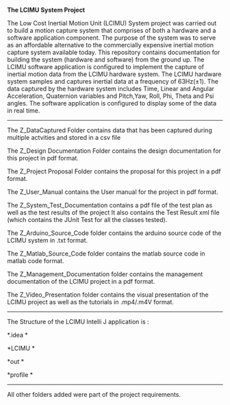 
**The LCIMU System Project**

The Low Cost Inertial Motion Unit (LCIMU) System project was carried out to build a motion capture
system that comprises of both a hardware and a software application component.
The purpose of the system was to serve as an affordable alternative to the commercially expensive inertial motion capture
system available today. This repository contains documentation for building the system (hardware and software) from the ground up.
The LCIMU software application is configured to implement the capture of inertial motion data from the LCIMU hardware system.
The LCIMU hardware system samples and captures inertial data at a frequency of 63Hz(±1). The data captured by the hardware system 
includes Time, Linear and Angular Acceleration, Quaternion variables and Pitch,Yaw, Roll, Phi, Theta and Psi angles. 
The software application is configured to display some of the data in real time.

------------------------------------------------------------------------------------------------------------------------------------
The Z_DataCaptured Folder contains data that has been captured during multiple actvities and stored in a csv file

The Z_Design Documentation Folder contains the design documentation for this project in pdf format.

The Z_Project Proposal Folder contains the proposal for this project in a pdf format.

The Z_User_Manual contains the User manual for the project in pdf format.

The Z_System_Test_Documentation contains a pdf file of the test plan as well as the test results of the project
It also contains the Test Result xml file (which contains the JUnit Test for all the classes tested).

The Z_Arduino_Source_Code folder contains the arduino source code of the LCIMU system in .txt format.

The Z_Matlab_Source_Code folder contains the matlab source code in matlab code format.

The Z_Management_Documentation folder contains the management documentation of the LCIMU project in a pdf format.

The Z_Video_Presentation folder contains the visual presentation of the LCIMU project as well as the tutorials in .mp4/.m4V format.

-----------------------------------------------------------------------------------------------------------------------------------
The Structure of the LCIMU Intelli J application is :

*.idea *

*LCIMU *

*out *

*profile *

-----------------------------------------------------------------------------------------------------------------------------------

All other folders added were part of the project requirements.
